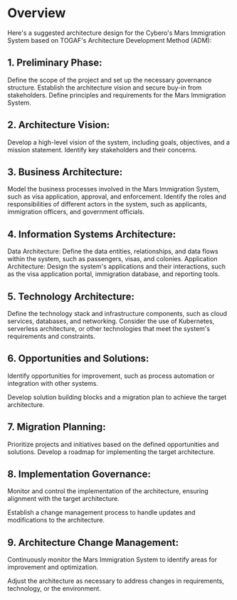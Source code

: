 # Overview

Here's a suggested architecture design for the Cybero's Mars Immigration System based on TOGAF's Architecture Development Method (ADM):

## 1. Preliminary Phase:

Define the scope of the project and set up the necessary governance structure.
Establish the architecture vision and secure buy-in from stakeholders.
Define principles and requirements for the Mars Immigration System.

## 2. Architecture Vision:

Develop a high-level vision of the system, including goals, objectives, and a mission statement.
Identify key stakeholders and their concerns.

## 3. Business Architecture:

Model the business processes involved in the Mars Immigration System, such as visa application, approval, and enforcement.
Identify the roles and responsibilities of different actors in the system, such as applicants, immigration officers, and government officials.

## 4. Information Systems Architecture:

Data Architecture: Define the data entities, relationships, and data flows within the system, such as passengers, visas, and colonies.
Application Architecture: Design the system's applications and their interactions, such as the visa application portal, immigration database, and reporting tools.

## 5. Technology Architecture:

Define the technology stack and infrastructure components, such as cloud services, databases, and networking.
Consider the use of Kubernetes, serverless architecture, or other technologies that meet the system's requirements and constraints.

## 6. Opportunities and Solutions:

Identify opportunities for improvement, such as process automation or integration with other systems.

Develop solution building blocks and a migration plan to achieve the target architecture.

## 7. Migration Planning:

Prioritize projects and initiatives based on the defined opportunities and solutions.
Develop a roadmap for implementing the target architecture.

## 8. Implementation Governance:

Monitor and control the implementation of the architecture, ensuring alignment with the target architecture.

Establish a change management process to handle updates and modifications to the architecture.

## 9. Architecture Change Management:

Continuously monitor the Mars Immigration System to identify areas for improvement and optimization.

Adjust the architecture as necessary to address changes in requirements, technology, or the environment.